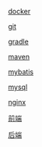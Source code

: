<a href="docker/readme.md">docker</a>

<a href="git/readme.md">git</a>

<a href="gradle/readme.md">gradle</a>

<a href="maven/readme.md">maven</a>

<a href="mybatis/readme.md">mybatis</a>

<a href="mysql/readme.md">mysql</a>

<a href="nginx/readme.md">nginx</a>

<a href="前端/readme.md">前端</a>

<a href="后端/readme.md">后端</a>

